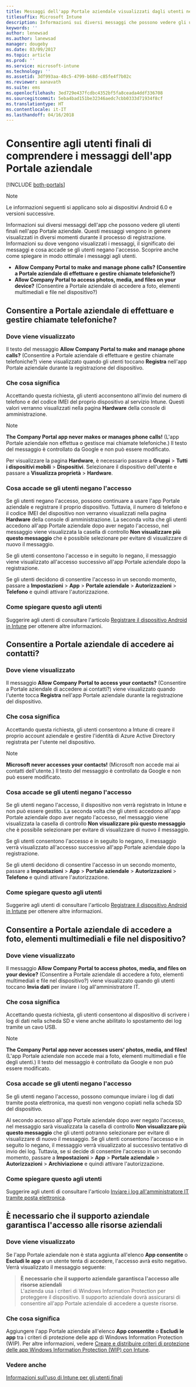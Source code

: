 ```yaml
---
title: Messaggi dell'app Portale aziendale visualizzati dagli utenti nei dispositivi
titlesuffix: Microsoft Intune
description: Informazioni sui diversi messaggi che possono vedere gli utenti finali nell'app Portale aziendale.
keywords: ''
author: lenewsad
ms.author: lanewsad
manager: dougeby
ms.date: 03/09/2017
ms.topic: article
ms.prod: ''
ms.service: microsoft-intune
ms.technology: ''
ms.assetid: 3df993aa-48c5-4799-b68d-c85fe4f7b02c
ms.reviewer: aanavath
ms.suite: ems
ms.openlocfilehash: 3ed729e437fcdbc4352bf5fa8ceada4ddf336708
ms.sourcegitcommit: 5eba4bad151be32346aedc7cbb0333d71934f8cf
ms.translationtype: HT
ms.contentlocale: it-IT
ms.lasthandoff: 04/16/2018
---
```

# <a name="help-end-users-understand-company-portal-app-messages"></a>Consentire agli utenti finali di comprendere i messaggi dell'app Portale aziendale

[!INCLUDE [both-portals](./includes/note-for-both-portals.md)]

> [!NOTE]
> Le informazioni seguenti si applicano solo ai dispositivi Android 6.0 e versioni successive.

Informazioni sui diversi messaggi dell'app che possono vedere gli utenti finali nell'app Portale aziendale. Questi messaggi vengono in genere visualizzati in diversi momenti durante il processo di registrazione. Informazioni su dove vengono visualizzati i messaggi, il significato dei messaggi e cosa accade se gli utenti negano l'accesso. Scoprire anche come spiegare in modo ottimale i messaggi agli utenti.

- __Allow Company Portal to make and manage phone calls? (Consentire a Portale aziendale di effettuare e gestire chiamate telefoniche?)__
- __Allow Company Portal to access photos, media, and files on your device?__ (Consentire a Portale aziendale di accedere a foto, elementi multimediali e file nel dispositivo?)

## <a name="allow-company-portal-to-make-and-manage-phone-calls"></a>Consentire a Portale aziendale di effettuare e gestire chiamate telefoniche?

### <a name="where-it-appears"></a>Dove viene visualizzato
Il testo del messaggio **Allow Company Portal to make and manage phone calls?** (Consentire a Portale aziendale di effettuare e gestire chiamate telefoniche?) viene visualizzato quando gli utenti toccano **Registra** nell'app Portale aziendale durante la registrazione del dispositivo.

### <a name="what-it-means"></a>Che cosa significa
Accettando questa richiesta, gli utenti acconsentono all'invio del numero di telefono e del codice IMEI del proprio dispositivo al servizio Intune. Questi valori verranno visualizzati nella pagina __Hardware__ della console di amministrazione.

> [!NOTE]
> **The Company Portal app never makes or manages phone calls!** (L'app Portale aziendale non effettua o gestisce mai chiamate telefoniche.) Il testo del messaggio è controllato da Google e non può essere modificato.

Per visualizzare la pagina **Hardware**, è necessario passare a **Gruppi** > **Tutti i dispositivi mobili** > **Dispositivi**. Selezionare il dispositivo dell'utente e passare a **Visualizza proprietà** > **Hardware**.

### <a name="what-happens-if-users-deny-access"></a>Cosa accade se gli utenti negano l'accesso
Se gli utenti negano l'accesso, possono continuare a usare l'app Portale aziendale e registrare il proprio dispositivo. Tuttavia, il numero di telefono e il codice IMEI del dispositivo non verranno visualizzati nella pagina __Hardware__ della console di amministrazione. La seconda volta che gli utenti accedono all'app Portale aziendale dopo aver negato l'accesso, nel messaggio viene visualizzata la casella di controllo **Non visualizzare più questo messaggio** che è possibile selezionare per evitare di visualizzare di nuovo il messaggio.

Se gli utenti consentono l'accesso e in seguito lo negano, il messaggio viene visualizzato all'accesso successivo all'app Portale aziendale dopo la registrazione.

Se gli utenti decidono di consentire l'accesso in un secondo momento, passare a **Impostazioni** > **App** > **Portale aziendale** > **Autorizzazioni** > **Telefono** e quindi attivare l'autorizzazione.

### <a name="how-to-explain-this-to-your-users"></a>Come spiegare questo agli utenti
Suggerire agli utenti di consultare l'articolo [Registrare il dispositivo Android in Intune](/intune-user-help/enroll-your-device-in-intune-android) per ottenere altre informazioni.

## <a name="allow-company-portal-to-access-your-contacts"></a>Consentire a Portale aziendale di accedere ai contatti?

### <a name="where-it-appears"></a>Dove viene visualizzato
Il messaggio **Allow Company Portal to access your contacts?** (Consentire a Portale aziendale di accedere ai contatti?) viene visualizzato quando l'utente tocca **Registra** nell'app Portale aziendale durante la registrazione del dispositivo.

### <a name="what-it-means"></a>Che cosa significa
Accettando questa richiesta, gli utenti consentono a Intune di creare il proprio account aziendale e gestire l'identità di Azure Active Directory registrata per l'utente nel dispositivo.

> [!NOTE]
> **Microsoft never accesses your contacts!** (Microsoft non accede mai ai contatti dell'utente.) Il testo del messaggio è controllato da Google e non può essere modificato.

### <a name="what-happens-if-users-deny-access"></a>Cosa accade se gli utenti negano l'accesso
Se gli utenti negano l'accesso, il dispositivo non verrà registrato in Intune e non può essere gestito. La seconda volta che gli utenti accedono all'app Portale aziendale dopo aver negato l'accesso, nel messaggio viene visualizzata la casella di controllo **Non visualizzare più questo messaggio** che è possibile selezionare per evitare di visualizzare di nuovo il messaggio.

Se gli utenti consentono l'accesso e in seguito lo negano, il messaggio verrà visualizzato all'accesso successivo all'app Portale aziendale dopo la registrazione.

Se gli utenti decidono di consentire l'accesso in un secondo momento, passare a **Impostazioni** > **App** > **Portale aziendale** > **Autorizzazioni** > **Telefono** e quindi attivare l'autorizzazione.

### <a name="how-to-explain-this-to-your-users"></a>Come spiegare questo agli utenti
Suggerire agli utenti di consultare l'articolo [Registrare il dispositivo Android in Intune](/intune-user-help/enroll-your-device-in-intune-android) per ottenere altre informazioni.

## <a name="allow-company-portal-to-access-photos-media-and-files-on-your-device"></a>Consentire a Portale aziendale di accedere a foto, elementi multimediali e file nel dispositivo?

### <a name="where-it-appears"></a>Dove viene visualizzato
Il messaggio **Allow Company Portal to access photos, media, and files on your device?** (Consentire a Portale aziendale di accedere a foto, elementi multimediali e file nel dispositivo?) viene visualizzato quando gli utenti toccano **Invia dati** per inviare i log all'amministratore IT.

### <a name="what-it-means"></a>Che cosa significa
Accettando questa richiesta, gli utenti consentono al dispositivo di scrivere i log di dati nella scheda SD e viene anche abilitato lo spostamento dei log tramite un cavo USB.   

> [!NOTE]
> **The Company Portal app never accesses users' photos, media, and files!** (L'app Portale aziendale non accede mai a foto, elementi multimediali e file degli utenti.) Il testo del messaggio è controllato da Google e non può essere modificato.

### <a name="what-happens-if-users-deny-access"></a>Cosa accade se gli utenti negano l'accesso
Se gli utenti negano l'accesso, possono comunque inviare i log di dati tramite posta elettronica, ma questi non vengono copiati nella scheda SD del dispositivo.

Al secondo accesso all'app Portale aziendale dopo aver negato l'accesso, nel messaggio sarà visualizzata la casella di controllo **Non visualizzare più questo messaggio** che gli utenti potranno selezionare per evitare di visualizzare di nuovo il messaggio. Se gli utenti consentono l'accesso e in seguito lo negano, il messaggio verrà visualizzato al successivo tentativo di invio dei log. Tuttavia, se si decide di consentire l'accesso in un secondo momento, passare a **Impostazioni** > **App** > **Portale aziendale** > **Autorizzazioni** > **Archiviazione** e quindi attivare l'autorizzazione.


### <a name="how-to-explain-this-to-your-users"></a>Come spiegare questo agli utenti
Suggerire agli utenti di consultare l'articolo [Inviare i log all'amministratore IT tramite posta elettronica](/intune-user-help/send-logs-to-your-it-admin-by-email-android). 

## <a name="your-company-support-needs-to-give-you-access-to-company-resources"></a>È necessario che il supporto aziendale garantisca l'accesso alle risorse aziendali

### <a name="where-it-appears"></a>Dove viene visualizzato
Se l'app Portale aziendale non è stata aggiunta all'elenco **App consentite** o **Escludi le app** e un utente tenta di accedere, l'accesso avrà esito negativo. Verrà visualizzato il messaggio seguente:

> **È necessario che il supporto aziendale garantisca l'accesso alle risorse aziendali**  
> L'azienda usa i criteri di Windows Information Protection per proteggere il dispositivo. Il supporto aziendale dovrà assicurarsi di consentire all'app Portale aziendale di accedere a queste risorse.

### <a name="what-it-means"></a>Che cosa significa

Aggiungere l'app Portale aziendale all'elenco **App consentite** o **Escludi le app** tra i criteri di protezione delle app di Windows Information Protection (WIP). Per altre informazioni, vedere [Creare e distribuire criteri di protezione delle app Windows Information Protection (WIP) con Intune](/intune-classic/deploy-use/create-windows-information-protection-policy-with-intune).

### <a name="see-also"></a>Vedere anche
[Informazioni sull'uso di Intune per gli utenti finali](end-user-educate.md)
